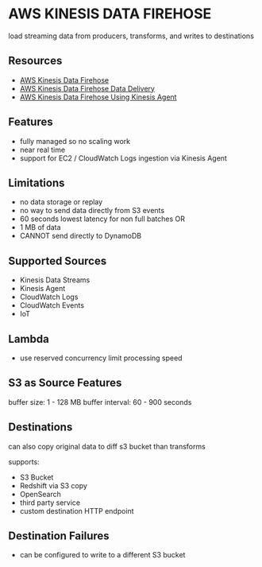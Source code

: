 # AWS KINESIS DATA FIREHOSE

load streaming data from producers, transforms, and writes to destinations

## Resources

- [AWS Kinesis Data Firehose](https://docs.aws.amazon.com/firehose/latest/dev/what-is-this-service.html)
- [AWS Kinesis Data Firehose Data Delivery](https://docs.aws.amazon.com/firehose/latest/dev/basic-deliver.html)
- [AWS Kinesis Data Firehose Using Kinesis Agent](https://docs.aws.amazon.com/firehose/latest/dev/writing-with-agents.html)

## Features

- fully managed so no scaling work
- near real time
- support for EC2 / CloudWatch Logs ingestion via Kinesis Agent

## Limitations

- no data storage or replay
- no way to send data directly from S3 events
- 60 seconds lowest latency for non full batches
  OR
- 1 MB of data
- CANNOT send directly to DynamoDB

## Supported Sources

- Kinesis Data Streams
- Kinesis Agent
- CloudWatch Logs
- CloudWatch Events
- IoT

## Lambda

- use reserved concurrency limit processing speed

## S3 as Source Features

buffer size: 1 - 128 MB
buffer interval: 60 - 900 seconds

## Destinations

can also copy original data to diff s3 bucket than transforms

supports:

- S3 Bucket
- Redshift via S3 copy
- OpenSearch
- third party service
- custom destination HTTP endpoint

## Destination Failures

- can be configured to write to a different S3 bucket
